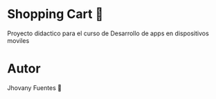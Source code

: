 # Shopping Cart 🛒

Proyecto didactico para el curso de 
Desarrollo de apps en dispositivos moviles

# Autor

Jhovany Fuentes 🐶